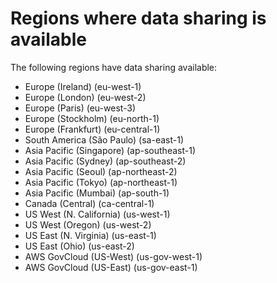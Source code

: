 # Regions where data sharing is available<a name="data_sharing_regions"></a>

The following regions have data sharing available:
+ Europe \(Ireland\) \(eu\-west\-1\)
+ Europe \(London\) \(eu\-west\-2\)
+ Europe \(Paris\) \(eu\-west\-3\)
+ Europe \(Stockholm\) \(eu\-north\-1\)
+ Europe \(Frankfurt\) \(eu\-central\-1\)
+ South America \(São Paulo\) \(sa\-east\-1\)
+ Asia Pacific \(Singapore\) \(ap\-southeast\-1\)
+ Asia Pacific \(Sydney\) \(ap\-southeast\-2\)
+ Asia Pacific \(Seoul\) \(ap\-northeast\-2\)
+ Asia Pacific \(Tokyo\) \(ap\-northeast\-1\)
+ Asia Pacific \(Mumbai\) \(ap\-south\-1\)
+ Canada \(Central\) \(ca\-central\-1\)
+ US West \(N\. California\) \(us\-west\-1\)
+ US West \(Oregon\) \(us\-west\-2\)
+ US East \(N\. Virginia\) \(us\-east\-1\)
+ US East \(Ohio\) \(us\-east\-2\)
+ AWS GovCloud \(US\-West\) \(us\-gov\-west\-1\)
+ AWS GovCloud \(US\-East\) \(us\-gov\-east\-1\)